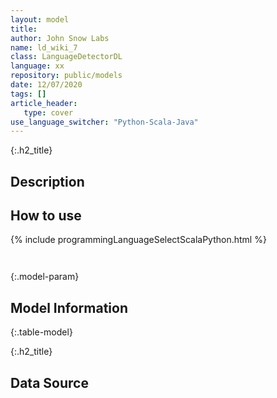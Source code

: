 ```yaml
---
layout: model
title: 
author: John Snow Labs
name: ld_wiki_7
class: LanguageDetectorDL
language: xx
repository: public/models
date: 12/07/2020
tags: []
article_header:
   type: cover
use_language_switcher: "Python-Scala-Java"
---
```


{:.h2_title}
## Description 






## How to use 
<div class="tabs-box" markdown="1">

{% include programmingLanguageSelectScalaPython.html %}

```python

```

```scala

```
</div>



{:.model-param}
## Model Information
{:.table-model}





{:.h2_title}
## Data Source


